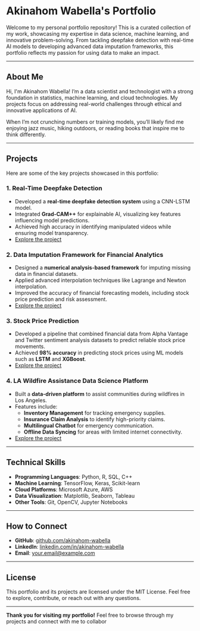 # **Akinahom Wabella's Portfolio**

Welcome to my personal portfolio repository! This is a curated collection of my work, showcasing my expertise in data science, machine learning, and innovative problem-solving. From tackling deepfake detection with real-time AI models to developing advanced data imputation frameworks, this portfolio reflects my passion for using data to make an impact.

---

## **About Me**

Hi, I'm Akinahom Wabella! I’m a data scientist and technologist with a strong foundation in statistics, machine learning, and cloud technologies. My projects focus on addressing real-world challenges through ethical and innovative applications of AI.

When I’m not crunching numbers or training models, you’ll likely find me enjoying jazz music, hiking outdoors, or reading books that inspire me to think differently.

---

## **Projects**

Here are some of the key projects showcased in this portfolio:

### **1. Real-Time Deepfake Detection**
- Developed a **real-time deepfake detection system** using a CNN-LSTM model.
- Integrated **Grad-CAM++** for explainable AI, visualizing key features influencing model predictions.
- Achieved high accuracy in identifying manipulated videos while ensuring model transparency.
- [Explore the project](https://github.com/akinahomwabella/Deep_Fake_Detection)

### **2. Data Imputation Framework for Financial Analytics**
- Designed a **numerical analysis-based framework** for imputing missing data in financial datasets.
- Applied advanced interpolation techniques like Lagrange and Newton interpolation.
- Improved the accuracy of financial forecasting models, including stock price prediction and risk assessment.
- [Explore the project](https://github.com/Data-Imputation-Numerical-Analysis-in-Data-Science)

### **3. Stock Price Prediction**
- Developed a pipeline that combined financial data from Alpha Vantage and Twitter sentiment analysis datasets to predict reliable stock price movements.
- Achieved **98% accuracy** in predicting stock prices using ML models such as **LSTM** and **XGBoost**.
- [Explore the project](https://github.com/akinahomwabella/Stock_Price_with_ML)

### **4. LA Wildfire Assistance Data Science Platform**
- Built a **data-driven platform** to assist communities during wildfires in Los Angeles.
- Features include:
  - **Inventory Management** for tracking emergency supplies.
  - **Insurance Claim Analysis** to identify high-priority claims.
  - **Multilingual Chatbot** for emergency communication.
  - **Offline Data Syncing** for areas with limited internet connectivity.
- [Explore the project](https://github.com/your-repo-link)

---

## **Technical Skills**
- **Programming Languages**: Python, R, SQL, C++
- **Machine Learning**: TensorFlow, Keras, Scikit-learn
- **Cloud Platforms**: Microsoft Azure, AWS
- **Data Visualization**: Matplotlib, Seaborn, Tableau
- **Other Tools**: Git, OpenCV, Jupyter Notebooks

---

## **How to Connect**
- **GitHub**: [github.com/akinahom-wabella](https://github.com/akinahom-wabella)
- **LinkedIn**: [linkedin.com/in/akinahom-wabella](www.linkedin.com/in/akinahomwabella)
- **Email**: [your.email@example.com](mailto:akinahom.wabella@mnsu.edu)

---

## **License**
This portfolio and its projects are licensed under the MIT License. Feel free to explore, contribute, or reach out with any questions.

---

**Thank you for visiting my portfolio!** Feel free to browse through my projects and connect with me to collabor
